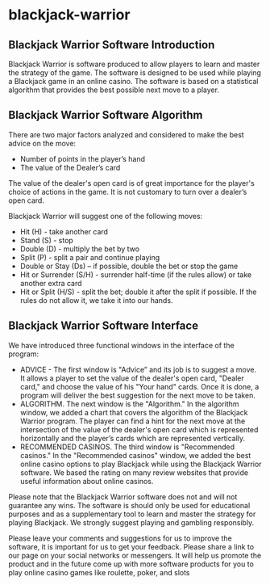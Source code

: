 # blackjack-warrior
<h2>Blackjack Warrior Software Introduction</h2>
Blackjack Warrior is software produced to allow players to learn and master the strategy of the game. The software is designed to be used while playing a Blackjack game in an online casino. The software is based on a statistical algorithm that provides the best possible next move to a player. 

<h2>Blackjack Warrior Software Algorithm</h2>
There are two major factors analyzed and considered to make the best advice on the move: 
<ul>
<li>Number of points in the player’s hand </li>
<li>The value of the Dealer’s card</li>
</ul>
 The value of the dealer's open card is of great importance for the player's choice of actions in the game. It is not customary to turn over a dealer’s open card.

Blackjack Warrior will suggest one of the following moves:
<ul>
<li>Hit (H) - take another card</li>
<li>Stand (S) - stop</li>
<li>Double (D) - multiply the bet by two</li>
<li>Split (P) - split a pair and continue playing</li>
<li>Double or Stay (Ds) – if possible, double the bet or stop the game</li>
<li>Hit or Surrender (S/H) - surrender half-time (if the rules allow) or take another extra card</li>
<li>Hit or Split (H/S) - split the bet; double it after the split if possible. If the rules do not allow it, we take it into our hands.</li></ul>

<h2>Blackjack Warrior Software Interface</h2>

We have introduced three functional windows in the interface of the program:
<ul>
<li>ADVICE - The first window is "Advice” and its job is to suggest a move.
It allows a player to set the value of the dealer's open card, "Dealer card," and choose the value of his "Your hand" cards. Once it is done, a program will deliver the best suggestion for the next move to be taken.</li>

<li>ALGORITHM. The next window is the "Algorithm."
In the algorithm window, we added a chart that covers the algorithm of the Blackjack Warrior program. The player can find a hint for the next move at the intersection of the value of the dealer's open card which is represented horizontally and the player’s cards which are represented vertically.</li>

<li>RECOMMENDED CASINOS. The third window is "Recommended casinos."
In the "Recommended casinos" window, we added the best online casino options to play Blackjack while using the Blackjack Warrior software. We based the rating on many review websites that provide useful information about online casinos.</li></ul>

Please note that the Blackjack Warrior software does not and will not guarantee any wins. The software is should only be used for educational purposes and as a supplementary tool to learn and master the strategy for playing Blackjack. We strongly suggest playing and gambling responsibly.

Please leave your comments and suggestions for us to improve the software, it is important for us to get your feedback.
Please share a link to our page on your social networks or messengers. It will help us promote the product and in the future come up with more software products for you to play online casino games like roulette, poker, and slots
